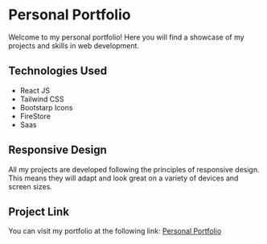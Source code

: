 # Personal Portfolio

Welcome to my personal portfolio! Here you will find a showcase of my projects and skills in web development.

## Technologies Used
  - React JS
  - Tailwind CSS
  - Bootstarp Icons
  - FireStore
  - Saas

## Responsive Design
All my projects are developed following the principles of responsive design. This means they will adapt and look great on a variety of devices and screen sizes.

## Project Link
You can visit my portfolio at the following link: [Personal Portfolio](https://federicomoretto.com.ar/)
